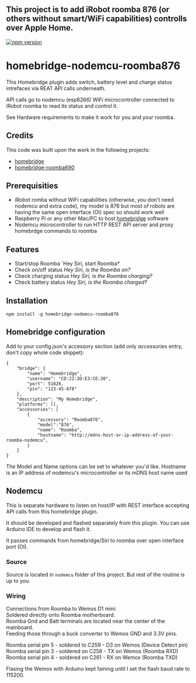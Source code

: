 ## This project is to add iRobot roomba 876 (or others without smart/WiFi capabilities) controlls over Apple Home.

[![npm version](https://badge.fury.io/js/homebridge-nodemcu-roomba876.svg)](https://badge.fury.io/js/homebridge-nodemcu-roomba876)

homebridge-nodemcu-roomba876
=========

This Homebridge plugin adds switch, battery level and charge status intrefaces via REAT API calls underneath.

API calls go to nodemcu (esp8266) WiFi microcontroller connected to iRobot roomba to read its status and control it.

See Hardware requirements to make it work for you and your roomba.

## Credits

This code was built upon the work in the following projects:

* [homebridge](https://github.com/nfarina/homebridge)
* [homebridge-roomba690](https://github.com/gbro115/homebridge-roomba690)

## Prerequisities

* iRobot romba without WiFi capabilities (otherwise, you don't need nodemcu and extra code), my model is 876 but most of robots are having the same open interface (OI) spec so should work well
* Raspberry Pi or any other Mac/PC to host [homebridge](https://github.com/nfarina/homebridge) software
* Nodemcu microcontroller to run HTTP REST API server and proxy homebrdge commands to roomba

## Features

* Start/stop Roomba `Hey Siri, start Roomba*
* Check on/off status *Hey Siri, is the Roomba on?*
* Check charging status *Hey Siri, is the Roomba charging?*
* Check battery status *Hey Siri, is the Roomba charged?*

## Installation

`npm install -g homebridge-nodemcu-roomba876`

## Homebridge configuration

Add to your config.json's accessory section (add only *accessories* entry, don't copy whole code shippet):

```
{
    "bridge": {
		"name": "Homebridge",
		"username": "CD:22:3D:E3:CE:30",
		"port": 51826,
		"pin": "123-45-678"
    },
    "description": "My Homebridge",
    "platforms": [],
    "accessories": [
		{
			"accessory": "Roomba876",
			"model":"876",
			"name": "Roomba",
			"hostname": "http://mdns-host-or-ip-address-of-your-roomba-nodemcu",
		}
    ]
}
```

The Model and Name options can be set to whatever you'd like.
Hostname is an IP address of nodemcu's microcontroller or its mDNS host name used

## Nodemcu

This is separate hardware to listen on host/IP with REST interface accepting API calls from this homebridge plugin.

It should be developed and flashed separately from this plugin. You can use Arduino IDE to develop and flash it.

It passes commands from homebridge/Siri to roomba over open interface port (OI).

### Source

Source is located in `nodemcu` folder of this project. But rest of the routine is up to you.

### Wiring

Connections from Roomba to Wemos D1 mini:  
Soldered directly onto Roomba motherboard.   
Roomba Gnd and Batt terminals are located near the center of the mainboard.  
Feeding those through a buck converter to Wemos GND and 3.3V pins.  
  
Roomba serial pin 5 - soldered to C259 - D3 on Wemos (Device Detect pin)  
Roomba serial pin 3 - soldered on C258 - TX on Wemos (Roomba RXD)  
Roomba serial pin 4 - soldered on C261 - RX on Wemox (Roomba TXD)  

Flasing the Wemos with Arduino kept faining until I set the flash baud rate to 115200.   


